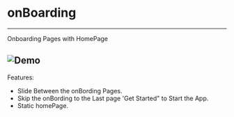 # onBoarding


-----------
Onboarding Pages with HomePage 

![Demo](https://user-images.githubusercontent.com/71074352/183290606-38475c69-0d24-4190-97c5-433c8636a7b0.jpg)
-----------

Features:
- Slide Between the onBording Pages.
- Skip the onBording to the Last page 'Get Started" to Start the App.
- Static homePage. 

